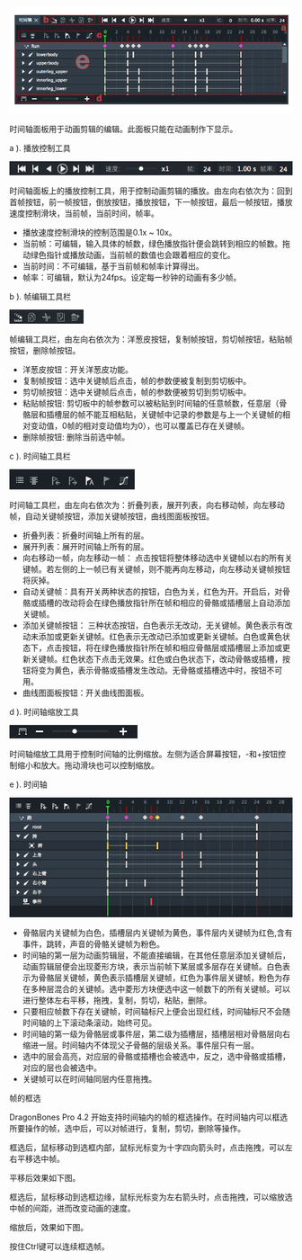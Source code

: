 
![](p1.png)

时间轴面板用于动画剪辑的编辑。此面板只能在动画制作下显示。

a ). 播放控制工具

![](p2.png)

时间轴面板上的播放控制工具，用于控制动画剪辑的播放。由左向右依次为：回到首帧按钮，前一帧按钮，倒放按钮，播放按钮，下一帧按钮，最后一帧按钮，播放速度控制滑块，当前帧，当前时间，帧率。
* 播放速度控制滑块的控制范围是0.1x ~ 10x。
* 当前帧：可编辑，输入具体的帧数，绿色播放指针便会跳转到相应的帧数。拖动绿色指针或播放动画，当前帧的数值也会跟着相应的变化。
* 当前时间：不可编辑，基于当前帧和帧率计算得出。
* 帧率：可编辑，默认为24fps。设定每一秒钟的动画有多少帧。


b ). 帧编辑工具栏

![](p3.png)

帧编辑工具栏，由左向右依次为：洋葱皮按钮，复制帧按钮，剪切帧按钮，粘贴帧按钮，删除帧按钮。

* 洋葱皮按钮：开关洋葱皮功能。
* 复制帧按钮：选中关键帧后点击，帧的参数便被复制到剪切板中。
* 剪切帧按钮：选中关键帧后点击，帧的参数便被剪切到剪切板中。
* 粘贴帧按钮: 剪切板中的帧参数可以被粘贴到时间轴的任意帧数，任意层（骨骼层和插槽层的帧不能互相粘贴，关键帧中记录的参数是与上一个关键帧的相对变动值，0帧的相对变动值均为0），也可以覆盖已存在关键帧。
* 删除帧按钮: 删除当前选中帧。

c ).  时间轴工具栏

![](p4.png)

时间轴工具栏，由左向右依次为：折叠列表，展开列表，向右移动帧，向左移动帧，自动关键帧按钮，添加关键帧按钮，曲线图面板按钮。
* 折叠列表：折叠时间轴上所有的层。
* 展开列表：展开时间轴上所有的层。
* 向右移动一帧，向左移动一帧： 点击按钮将整体移动选中关键帧以右的所有关键帧。若左侧的上一帧已有关键帧，则不能再向左移动，向左移动关键帧按钮将灰掉。
* 自动关键帧：具有开关两种状态的按钮，白色为关，红色为开。开启后，对骨骼或插槽的改动将会在绿色播放指针所在帧和相应的骨骼或插槽层上自动添加关键帧。
* 添加关键帧按钮： 三种状态按钮，白色表示无改动，无关键帧。黄色表示有改动未添加或更新关键帧。红色表示无改动已添加或更新关键帧。白色或黄色状态下，点击按钮，将在绿色播放指针所在帧和相应骨骼层或插槽层上添加或更新关键帧。红色状态下点击无效果。红色或白色状态下，改动骨骼或插槽，按钮将变为黄色，表示骨骼或插槽发生改动。无骨骼或插槽选中时，按钮不可用。
* 曲线图面板按钮：开关曲线图面板。

d ). 时间轴缩放工具

![](p5.png)

时间轴缩放工具用于控制时间轴的比例缩放。左侧为适合屏幕按钮，-和+按钮控制缩小和放大。拖动滑块也可以控制缩放。

e ). 时间轴

![](p6.png)

* 骨骼层内关键帧为白色，插槽层内关键帧为黄色，事件层内关键帧为红色,含有事件，跳转，声音的骨骼关键帧为粉色。
* 时间轴的第一层为动画剪辑层，不能直接编辑，在其他任意层添加关键帧后，动画剪辑层便会出现菱形方块，表示当前帧下某层或多层存在关键帧。白色表示为骨骼层关键帧，黄色表示插槽层关键帧，红色为事件层关键帧，粉色为存在多种层混合的关键帧。选中菱形方块便选中这一帧数下的所有关键帧。可以进行整体左右平移，拖拽，复制，剪切，粘贴，删除。
* 只要相应帧数下存在关键帧，时间轴标尺上便会出现红线，时间轴标尺不会随时间轴的上下滚动条滚动，始终可见。
* 时间轴的第一级为骨骼层或事件层，第二级为插槽层，插槽层相对骨骼层向右缩进一层。时间轴内不体现父子骨骼的层级关系。事件层只有一层。
* 选中的层会高亮，对应层的骨骼或插槽也会被选中，反之，选中骨骼或插槽，对应的层也会被选中。
* 关键帧可以在时间轴同层内任意拖拽。

帧的框选

DragonBones Pro 4.2 开始支持时间轴内的帧的框选操作。在时间轴内可以框选所要操作的帧，选中后，可以对帧进行，复制，剪切，删除等操作。

框选后，鼠标移动到选框内部，鼠标光标变为十字四向箭头时，点击拖拽，可以左右平移选中帧。

平移后效果如下图。

框选后，鼠标移动到选框边缘，鼠标光标变为左右箭头时，点击拖拽，可以缩放选中帧的间距，进而改变动画的速度。

缩放后，效果如下图。

按住Ctrl键可以连续框选帧。














































